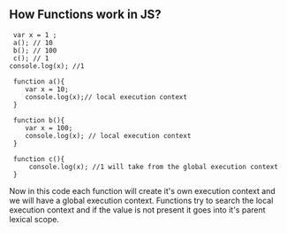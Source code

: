 ## How Functions work in JS? 
```JS
 var x = 1 ; 
 a(); // 10
 b(); // 100
 c(); // 1
console.log(x); //1

 function a(){
    var x = 10;
    console.log(x);// local execution context
 }

 function b(){
    var x = 100; 
    console.log(x); // local execution context
 }

 function c(){
     console.log(x); //1 will take from the global execution context
 }
```

Now in this code each function will create it's own execution context and we will have a global execution context. Functions try to search the local execution context and if the value is not present it goes into it's parent lexical scope. 